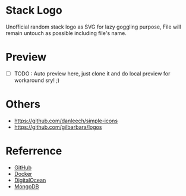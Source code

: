 # Stack Logo
Unofficial random stack logo as SVG for lazy goggling purpose, File will remain untouch as possible including file's name.

# Preview
- [ ] TODO : Auto preview here, just clone it and do local preview for workaround sry! ;)

# Others
- https://github.com/danleech/simple-icons
- https://github.com/gilbarbara/logos

# Referrence
- [GitHub](https://github.com/logos)
- [Docker](https://www.docker.com/brand-guidelines)
- [DigitalOcean](https://www.digitalocean.com/company/logos-and-badges/)
- [MongoDB](https://www.mongodb.com/brand-resources)
